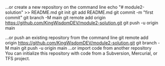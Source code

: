 …or create a new repository on the command line
echo "# module2-solution" >> README.md
git init
git add README.md
git commit -m "first commit"
git branch -M main
git remote add origin https://github.com/KingWisdomDEV/module2-solution.git
git push -u origin main
                
…or push an existing repository from the command line
git remote add origin https://github.com/KingWisdomDEV/module2-solution.git
git branch -M main
git push -u origin main
…or import code from another repository
You can initialize this repository with code from a Subversion, Mercurial, or TFS project.

